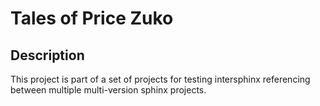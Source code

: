 # Tales of Price Zuko

## Description

This project is part of a set of projects for testing intersphinx referencing between multiple multi-version sphinx projects.